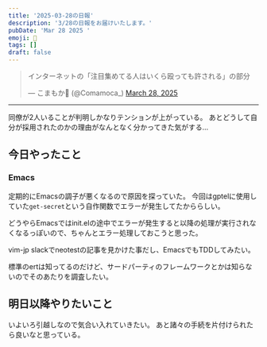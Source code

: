 ```yaml
---
title: '2025-03-28の日報'
description: '3/28の日報をお届けいたします。'
pubDate: 'Mar 28 2025 '
emoji: 🦊
tags: []
draft: false
---
```


<blockquote class="twitter-tweet"><p lang="ja" dir="ltr">インターネットの「注目集めてる人はいくら殴っても許される」の部分</p>&mdash; こまもか🦊 (@Comamoca_) <a href="https://twitter.com/Comamoca_/status/1905627142974833125?ref_src=twsrc%5Etfw">March 28, 2025</a></blockquote> <script async src="https://platform.twitter.com/widgets.js" charset="utf-8"></script>

---

同僚が2人いることが判明しかなりテンションが上がっている。
あとどうして自分が採用されたのかの理由がなんとなく分かってきた気がする...

## 今日やったこと

### Emacs

定期的にEmacsの調子が悪くなるので原因を探っていた。
今回はgptelに使用していた`get-secret`という自作関数でエラーが発生してたかららしい。

どうやらEmacsではinit.elの途中でエラーが発生すると以降の処理が実行されなくなるっぽいので、ちゃんとエラー処理しておこうと思った。

vim-jp slackでneotestの記事を見かけた事だし、EmacsでもTDDしてみたい。

標準のertは知ってるのだけど、サードパーティのフレームワークとかは知らないのでそのあたりを調査したい。

## 明日以降やりたいこと

いよいろ引越しなので気合い入れていきたい。
あと諸々の手続を片付けられたら良いなと思っている。
